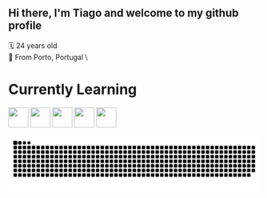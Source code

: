  ## Hi there, I'm Tiago and welcome to my github profile

🗓 24 years old \
📍 From Porto, Portugal \ 


# Currently Learning
<img loading="lazy" src="https://cdn.jsdelivr.net/gh/devicons/devicon@latest/icons/python/python-original.svg" width="40" height="40"/> <img loading="lazy" src="https://cdn.jsdelivr.net/gh/devicons/devicon@latest/icons/html5/html5-original.svg" width="40" height="40"/> 
<img src="https://cdn.jsdelivr.net/gh/devicons/devicon@latest/icons/css3/css3-original.svg" width="40" height="40"/> <img src="https://cdn.jsdelivr.net/gh/devicons/devicon@latest/icons/csharp/csharp-original.svg" width="40" height="40"/> <img src="https://cdn.jsdelivr.net/gh/devicons/devicon@latest/icons/javascript/javascript-original.svg" width="40" height="40"/> <img loading="lazy" />





![Snake animation](https://github.com/TMSROnGit/TMSROnGit/blob/output/github-contribution-grid-snake.svg)
